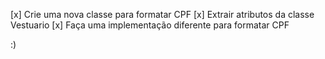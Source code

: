 [x] Crie uma nova classe para formatar CPF
[x] Extrair atributos da classe Vestuario
[x] Faça uma implementação diferente para formatar CPF

:)
